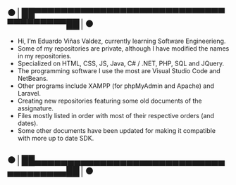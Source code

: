 ## ●│██▀▀▀▀▀▀▀▀▀▀▀▀▀▀▀▀▀▀▀▀▀▀▀▀▀▀▀▀▀▀▀▀▀▀▀▀▀▀██│●
- Hi, I’m Eduardo Viñas Valdez, currently learning Software Engineerieng.
- Some of my repositories are private, although I have modified the names in my repositories.
- Specialized on HTML, CSS, JS, Java, C# / .NET, PHP, SQL and JQuery.
- The programming software I use the most are Visual Studio Code and NetBeans.
- Other programs include XAMPP (for phpMyAdmin and Apache) and Laravel.
- Creating new repositories featuring some old documents of the assignature.
- Files mostly listed in order with most of their respective orders (and dates).
- Some other documents have been updated for making it compatible with more up to date SDK.
## ●│██▄▄▄▄▄▄▄▄▄▄▄▄▄▄▄▄▄▄▄▄▄▄▄▄▄▄▄▄▄▄▄▄▄▄▄▄▄▄██│●
<!---
PLACEHOLDER
--->

<!--Formato de descripcion-->
<!----Descripcion---->
<!----Separador de la descripcion ---->
<!----Notas---->
<!----Separador de las notas---->
<!----Directorio con ubicacion de archivos---->
<!----Separador del direrctorio con ubicacion de archivos---->
